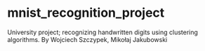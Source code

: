 # mnist_recognition_project
University project; recognizing handwritten digits using clustering algorithms. By Wojciech Szczypek, Mikołaj Jakubowski
